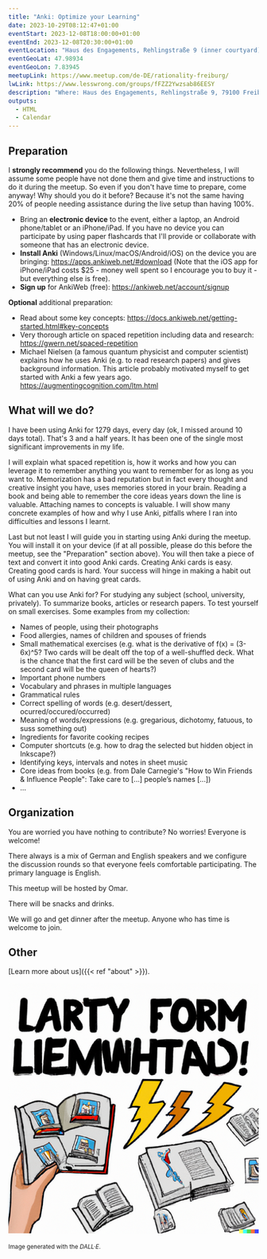 ```yaml
---
title: "Anki: Optimize your Learning"
date: 2023-10-29T08:12:47+01:00
eventStart: 2023-12-08T18:00:00+01:00
eventEnd: 2023-12-08T20:30:00+01:00
eventLocation: "Haus des Engagements, Rehlingstraße 9 (inner courtyard), 79100 Freiburg"
eventGeoLat: 47.98934
eventGeoLon: 7.83945
meetupLink: https://www.meetup.com/de-DE/rationality-freiburg/
lwLink: https://www.lesswrong.com/groups/fFZZ2Ywzsab86EESY
description: "Where: Haus des Engagements, Rehlingstraße 9, 79100 Freiburg. When: Friday, December 8th 2023 at 18:00 hours CET."
outputs:
  - HTML
  - Calendar
---
```


## Preparation

I **strongly recommend** you do the following things. Nevertheless, I will
assume some people have not done them and give time and instructions to do it
during the meetup. So even if you don't have time to prepare, come anyway! Why
should you do it before? Because it's not the same having 20% of people needing
assistance during the live setup than having 100%.

* Bring an **electronic device** to the event, either a laptop, an Android
  phone/tablet or an iPhone/iPad. If you have no device you can participate by
  using paper flashcards that I'll provide or collaborate with someone that has
  an electronic device.
* **Install Anki** (Windows/Linux/macOS/Android/iOS) on the device you are
  bringing: https://apps.ankiweb.net/#download (Note that the iOS app for
  iPhone/iPad costs $25 - money well spent so I encourage you to buy it - but
  everything else is free).
* **Sign up** for AnkiWeb (free): https://ankiweb.net/account/signup

**Optional** additional preparation:

* Read about some key concepts:
  https://docs.ankiweb.net/getting-started.html#key-concepts
* Very thorough article on spaced repetition including data and research:
  https://gwern.net/spaced-repetition
* Michael Nielsen (a famous quantum physicist and computer scientist) explains
  how he uses Anki (e.g. to read research papers) and gives background
  information. This article probably motivated myself to get started with Anki
  a few years ago. https://augmentingcognition.com/ltm.html


## What will we do?

I have been using Anki for 1279 days, every day (ok, I missed around 10 days
total). That's 3 and a half years. It has been one of the single most
significant improvements in my life.

I will explain what spaced repetition is, how it works and how you can leverage
it to remember anything you want to remember for as long as you want to.
Memorization has a bad reputation but in fact every thought and creative
insight you have, uses memories stored in your brain. Reading a book and being
able to remember the core ideas years down the line is valuable. Attaching
names to concepts is valuable. I will show many concrete examples of how and
why I use Anki, pitfalls where I ran into difficulties and lessons I learnt.

Last but not least I will guide you in starting using Anki during the meetup.
You will install it on your device (if at all possible, please do this before
the meetup, see the "Preparation" section above). You will then take a piece of
text and convert it into good Anki cards. Creating Anki cards is easy. Creating
good cards is hard. Your success will hinge in making a habit out of using Anki
and on having great cards.

What can you use Anki for? For studying any subject (school, university,
privately). To summarize books, articles or research papers. To test yourself
on small exercises. Some examples from my collection:

* Names of people, using their photographs
* Food allergies, names of children and spouses of friends
* Small mathematical exercises (e.g. what is the derivative of f(x) = (3-6x)^5?
  Two cards will be dealt off the top of a well-shuffled deck. What is the
  chance that the first card will be the seven of clubs and the second card
  will be the queen of hearts?)
* Important phone numbers
* Vocabulary and phrases in multiple languages
* Grammatical rules
* Correct spelling of words (e.g. desert/dessert, ocurred/occured/occurred)
* Meaning of words/expressions (e.g. gregarious, dichotomy, fatuous, to suss
  something out)
* Ingredients for favorite cooking recipes
* Computer shortcuts (e.g. how to drag the selected but hidden object in
  Inkscape?)
* Identifying keys, intervals and notes in sheet music
* Core ideas from books (e.g. from Dale Carnegie's "How to Win Friends & Influence
  People": Take care to [...] people’s names [...])
* ...


## Organization

You are worried you have nothing to contribute? No worries! Everyone is
welcome!

There always is a mix of German and English speakers and we configure the
discussion rounds so that everyone feels comfortable participating. The primary
language is English.

This meetup will be hosted by Omar.

There will be snacks and drinks.

We will go and get dinner after the meetup. Anyone who has time is welcome to
join.


## Other

[Learn more about us]({{< ref "about" >}}).

![Learning](cover.png "Learning")

<small>Image generated with the _DALL·E_.</small>
